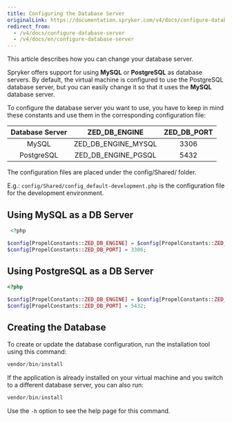 ```yaml
---
title: Configuring the Database Server
originalLink: https://documentation.spryker.com/v4/docs/configure-database-server
redirect_from:
  - /v4/docs/configure-database-server
  - /v4/docs/en/configure-database-server
---
```


This article describes how you can change your database server.

Spryker offers support for using **MySQL** or **PostgreSQL** as database servers. By default, the virtual machine is configured to use the PostgreSQL database server, but you can easily change it so that it uses the **MySQL** database server.

To configure the database server you want to use, you have to keep in mind these constants and use them in the corresponding configuration file:

| Database Server |    ZED_DB_ENGINE    | ZED_DB_PORT |
| :-------------: | :-----------------: | :---------: |
|      MySQL      | ZED_DB_ENGINE_MYSQL |    3306     |
|   PostgreSQL    | ZED_DB_ENGINE_PGSQL |    5432     |

The configuration files are placed under the config/Shared/ folder.

E.g.: `config/Shared/config_default-development.php` is the configuration file for the development environment.

## Using MySQL as a DB Server

```php
 <?php

$config[PropelConstants::ZED_DB_ENGINE] = $config[PropelConstants::ZED_DB_ENGINE_MYSQL];
$config[PropelConstants::ZED_DB_PORT] = 3306;
```

## Using PostgreSQL as a DB Server

```php
<?php

$config[PropelConstants::ZED_DB_ENGINE] = $config[PropelConstants::ZED_DB_ENGINE_PGSQL];
$config[PropelConstants::ZED_DB_PORT] = 5432;
```

## Creating the Database

To create or update the database configuration, run the installation tool using this command:

```php
vendor/bin/install
```

If the application is already installed on your virtual machine and you switch to a different database server, you can also run:

```php
vendor/bin/install
```

Use the `-h` option to see the help page for this command.
